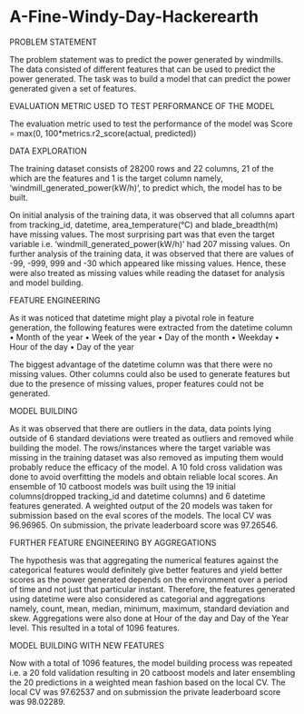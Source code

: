 # A-Fine-Windy-Day-Hackerearth

PROBLEM STATEMENT

The problem statement was to predict the power generated by windmills. The data consisted of different features that can be used to predict the power generated. The task was to build a model that can predict the power generated given a set of features.

EVALUATION METRIC USED TO TEST PERFORMANCE OF THE MODEL

The evaluation metric used to test the performance of the model was 
Score = max(0, 100*metrics.r2_score(actual, predicted))

DATA EXPLORATION

The training dataset consists of 28200 rows and 22 columns, 21 of the which are the features and 1 is the target column namely, ‘windmill_generated_power(kW/h)’, to predict which, the model has to be built.

On initial analysis of the training data, it was observed that all columns apart from tracking_id, datetime, area_temperature(°C) and blade_breadth(m) have missing values. The most surprising part was that even the target variable i.e. ‘windmill_generated_power(kW/h)’ had 207 missing values. On further analysis of the training data, it was observed that there are values of -99, -999, 999 and -30 which appeared like missing values. Hence, these were also treated as missing values while reading the dataset for analysis and model building.

FEATURE ENGINEERING

As it was noticed that datetime might play a pivotal role in feature generation, the following features were extracted from the datetime column
•	Month of the year
•	Week of the year
•	Day of the month
•	Weekday
•	Hour of the day
•	Day of the year

The biggest advantage of the datetime column was that there were no missing values. Other columns could also be used to generate features but due to the presence of missing values, proper features could not be generated.


MODEL BUILDING

As it was observed that there are outliers in the data, data points lying outside of 6 standard deviations were treated as outliers and removed while building the model. The rows/instances where the target variable was missing in the training dataset was also removed as imputing them would probably reduce the efficacy of the model. A 10 fold cross validation was done to avoid overfitting the models and obtain reliable local scores. An ensemble of 10 catboost models was built using the 19 initial columns(dropped tracking_id and datetime columns) and 6 datetime features generated. A weighted output of the 20 models was taken for submission based on the eval scores of the models. The local CV was 96.96965. On submission, the private leaderboard score was 97.26546. 

FURTHER FEATURE ENGINEERING BY AGGREGATIONS

The hypothesis was that aggregating the numerical features against the categorical features would definitely give better features and yield better scores as the power generated depends on the environment over a period of time and not just that particular instant. Therefore, the features generated using datetime were also considered as categorial and aggregations namely, count, mean, median, minimum, maximum, standard deviation and skew. Aggregations were also done at Hour of the day and Day of the Year level. This resulted in a total of 1096 features.

MODEL BUILDING WITH NEW FEATURES

Now with a total of 1096 features, the model building process was repeated i.e. a 20 fold validation resulting in 20 catboost models and later ensembling the 20 predictions in a weighted mean fashion based on the local CV. The local CV was 97.62537 and on submission the private leaderboard score was 98.02289.
